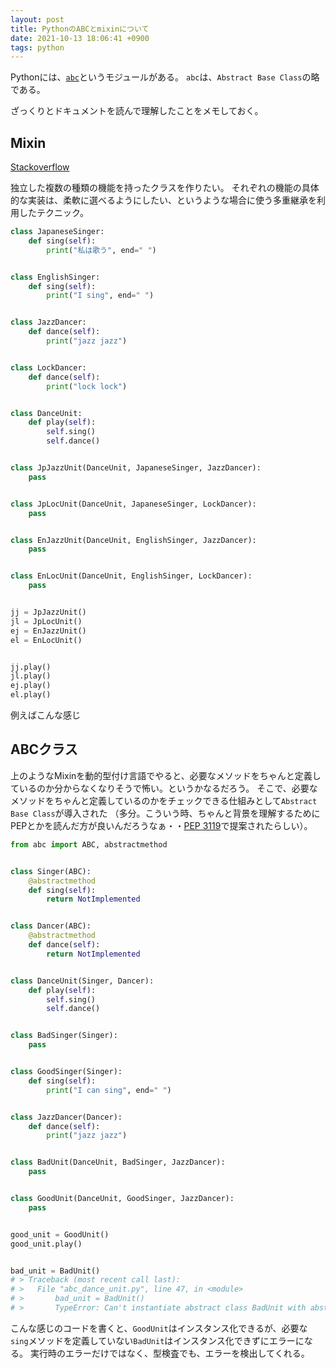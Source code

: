 ```yaml
---
layout: post
title: PythonのABCとmixinについて
date: 2021-10-13 18:06:41 +0900
tags: python
---
```



Pythonには、[`abc`](https://docs.python.org/3.9/library/abc.html#abc.ABCMeta)というモジュールがある。
`abc`は、`Abstract Base Class`の略である。


ざっくりとドキュメントを読んで理解したことをメモしておく。


## Mixin
[Stackoverflow](https://stackoverflow.com/questions/533631/what-is-a-mixin-and-why-are-they-useful)


独立した複数の種類の機能を持ったクラスを作りたい。
それぞれの機能の具体的な実装は、柔軟に選べるようにしたい、というような場合に使う多重継承を利用したテクニック。


```python
class JapaneseSinger:
    def sing(self):
        print("私は歌う", end=" ")


class EnglishSinger:
    def sing(self):
        print("I sing", end=" ")


class JazzDancer:
    def dance(self):
        print("jazz jazz")


class LockDancer:
    def dance(self):
        print("lock lock")


class DanceUnit:
    def play(self):
        self.sing()
        self.dance()


class JpJazzUnit(DanceUnit, JapaneseSinger, JazzDancer):
    pass


class JpLocUnit(DanceUnit, JapaneseSinger, LockDancer):
    pass


class EnJazzUnit(DanceUnit, EnglishSinger, JazzDancer):
    pass


class EnLocUnit(DanceUnit, EnglishSinger, LockDancer):
    pass


jj = JpJazzUnit()
jl = JpLocUnit()
ej = EnJazzUnit()
el = EnLocUnit()


jj.play()
jl.play()
ej.play()
el.play()
```


例えばこんな感じ


## ABCクラス
上のようなMixinを動的型付け言語でやると、必要なメソッドをちゃんと定義しているのか分からなくなりそうで怖い。というかなるだろう。
そこで、必要なメソッドをちゃんと定義しているのかをチェックできる仕組みとして`Abstract Base Class`が導入された
（多分。こういう時、ちゃんと背景を理解するためにPEPとかを読んだ方が良いんだろうなぁ・・[PEP 3119](https://www.python.org/dev/peps/pep-3119/)で提案されたらしい）。


```python
from abc import ABC, abstractmethod


class Singer(ABC):
    @abstractmethod
    def sing(self):
        return NotImplemented


class Dancer(ABC):
    @abstractmethod
    def dance(self):
        return NotImplemented


class DanceUnit(Singer, Dancer):
    def play(self):
        self.sing()
        self.dance()


class BadSinger(Singer):
    pass


class GoodSinger(Singer):
    def sing(self):
        print("I can sing", end=" ")


class JazzDancer(Dancer):
    def dance(self):
        print("jazz jazz")


class BadUnit(DanceUnit, BadSinger, JazzDancer):
    pass


class GoodUnit(DanceUnit, GoodSinger, JazzDancer):
    pass


good_unit = GoodUnit()
good_unit.play()


bad_unit = BadUnit()
# > Traceback (most recent call last):
# >   File "abc_dance_unit.py", line 47, in <module>
# >       bad_unit = BadUnit()
# >       TypeError: Can't instantiate abstract class BadUnit with abstract methods sing
```


こんな感じのコードを書くと、`GoodUnit`はインスタンス化できるが、必要な`sing`メソッドを定義していない`BadUnit`はインスタンス化できずにエラーになる。
実行時のエラーだけではなく、型検査でも、エラーを検出してくれる。

